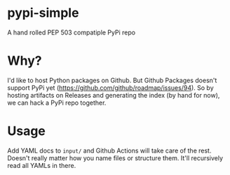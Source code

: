 # pypi-simple
A hand rolled PEP 503 compatiple PyPi repo

# Why?
I'd like to host Python packages on Github. But Github Packages doesn't support PyPi yet (https://github.com/github/roadmap/issues/94). So by hosting artifacts on Releases and generating the index (by hand for now), we can hack a PyPi repo together.

# Usage
Add YAML docs to `input/` and Github Actions will take care of the rest. Doesn't really matter how you name files or structure them. It'll recursively read all YAMLs in there.
